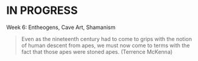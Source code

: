 # IN PROGRESS
Week 6: Entheogens, Cave Art, Shamanism

> Even as the nineteenth century had to come to grips with the notion of human descent from apes, we must now come to terms with the fact that those apes were stoned apes. (Terrence McKenna)
